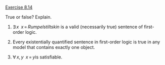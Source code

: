[Exercise 8.14](8-14/)

True or false? Explain.

1.  ${\exists\,x\;\;} x{{\,=\,}}{Rumpelstiltskin}$ is a valid
    (necessarily true) sentence of first-order logic.

2.  Every existentially quantified sentence in first-order logic is true
    in any model that contains exactly one object.

3.  ${\forall\,x,y\;\;} x{{\,=\,}}y$is satisfiable.

